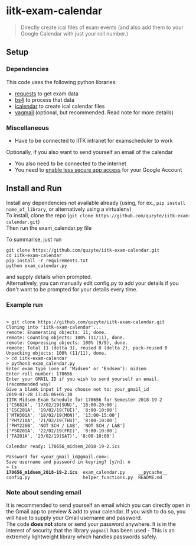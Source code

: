 # iitk-exam-calendar
> Directly create ical files of exam events (and also add them to your Google Calendar with just your roll number.)

## Setup  
### Dependencies
This code uses the following python libraries:
- [requests](https://pypi.org/project/requests)   to get exam data
- [bs4](https://pypi.org/project/bs4)             to process that data
- [icalendar](https://pypi.org/project/icalendar) to create ical calendar files
- [yagmail](https://pypi.org/project/yagmail)  (optional, but recommended. Read note for more details)

### Miscellaneous
- Have to be connected to IITK intranet for examscheduler to work

Optionally, if you also want to send yourself an email of the calendar
- You also need to be connected to the internet
- You need to [enable less secure app access](https://myaccount.google.com/lesssecureapps) for your Google Account

## Install and Run
Install any dependencies not available already (using, for ex., `pip install name_of_library`, or alternatively using a virtualenv)  
To install, clone the repo (`git clone https://github.com/quzyte/iitk-exam-calendar.git`)  
Then run the exam_calendar.py file  

To summarise, just run
```
git clone https://github.com/quzyte/iitk-exam-calendar.git
cd iitk-exam-calendar
pip install -r requirements.txt
python exam_calendar.py
```
and supply details when prompted.  
Alternatively, you can manually edit config.py to add your details if you don't want to be prompted for your details every time.

### Example run
<pre><code>
> git clone https://github.com/quzyte/iitk-exam-calendar.git
Cloning into 'iitk-exam-calendar'...
remote: Enumerating objects: 11, done.
remote: Counting objects: 100% (11/11), done.
remote: Compressing objects: 100% (9/9), done.
remote: Total 11 (delta 3), reused 8 (delta 2), pack-reused 0
Unpacking objects: 100% (11/11), done.
> cd iitk-exam-calendar
> python3 exam_calendar.py 
Enter exam type (one of 'Midsem' or 'Endsem'): midsem
Enter roll number: 170656
Enter your GMAIL ID if you wish to send yourself an email. (recommended way)
Give a blank input if you choose not to: your_gmail_id
2019-07-28 17:45:06+05:30
IITK Midsem Exam Schedule for 170656 for Semester 2018-19-2
['CS682A', '17/02/19(SUN)', '18:00-20:00']
['ESC201A', '19/02/19(TUE)', '8:00-10:00']
['MTH301A', '18/02/19(MON)', '13:00-15:00']
['PHY210A', '21/02/19(THU)', '8:00-10:00']
['PHY226B', 'NOT SCH / LAB', 'NOT SCH / LAB']
['PSO201A', '22/02/19(FRI)', '8:00-10:00']
['TA201A', '23/02/19(SAT)', '8:00-10:00']

Calendar ready: 170656_midsem_2018-19-2.ics 

Password for &lt;your_gmail_id@gmail.com>: 
Save username and password in keyring? [y/n]: n
> ls
<b>170656_midsem_2018-19-2.ics</b>  exam_calendar.py     __pycache__
config.py                    helper_functions.py  README.md
</code></pre>
  
### Note about sending email
It is recommended to send yourself an email which you can directly open in the Gmail app to preview & add to your calendar. If you wish to do so, you will have to supply your Gmail username and password.  
The code **does not** store or send your password anywhere. It is in the interest of security that the library `yagmail` has been used - This is an extremely lightweight library which handles passwords safely.

